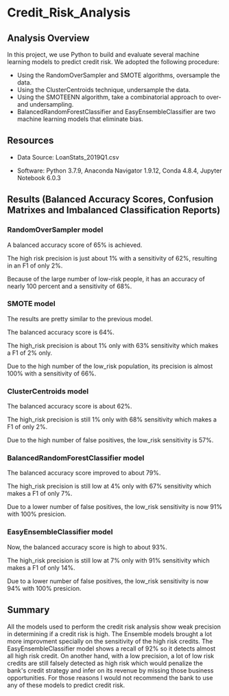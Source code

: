 # Credit_Risk_Analysis

## Analysis Overview

In this project, we use Python to build and evaluate several machine learning models to predict credit risk.
We adopted the following procedure:

- Using the RandomOverSampler and SMOTE algorithms, oversample the data. 
- Using the ClusterCentroids technique, undersample the data. 
- Using the SMOTEENN algorithm, take a combinatorial approach to over- and undersampling. 
- BalancedRandomForestClassifier and EasyEnsembleClassifier are two machine learning models that eliminate bias.

## Resources

- Data Source: LoanStats_2019Q1.csv

- Software: Python 3.7.9, Anaconda Navigator 1.9.12, Conda 4.8.4, Jupyter Notebook 6.0.3

## Results (Balanced Accuracy Scores, Confusion Matrixes and Imbalanced Classification Reports)

### RandomOverSampler model

A balanced accuracy score of 65% is achieved. 

The high risk precision is just about 1% with a sensitivity of 62%, resulting in an F1 of only 2%. 

Because of the large number of low-risk people, it has an accuracy of nearly 100 percent and a sensitivity of 68%.

### SMOTE model

The results are pretty similar to the previous model.

The balanced accuracy score is 64%.

The high_risk precision is about 1% only with 63% sensitivity which makes a F1 of 2% only.

Due to the high number of the low_risk population, its precision is almost 100% with a sensitivity of 66%.

### ClusterCentroids model

The balanced accuracy score is about 62%.

The high_risk precision is still 1% only with 68% sensitivity which makes a F1 of only 2%.

Due to the high number of false positives, the low_risk sensitivity is 57%.

### BalancedRandomForestClassifier model

The balanced accuracy score improved to about 79%.

The high_risk precision is still low at 4% only with 67% sensitivity which makes a F1 of only 7%.

Due to a lower number of false positives, the low_risk sensitivity is now 91% with 100% presicion.

### EasyEnsembleClassifier model

Now, the balanced accuracy score is high to about 93%.

The high_risk precision is still low at 7% only with 91% sensitivity which makes a F1 of only 14%.

Due to a lower number of false positives, the low_risk sensitivity is now 94% with 100% presicion.

## Summary

All the models used to perform the credit risk analysis show weak precision in determining if a credit risk is high.
The Ensemble models brought a lot more improvment specially on the sensitivity of the high risk credits.
The EasyEnsembleClassifier model shows a recall of 92% so it detects almost all high risk credit. On another hand, with a low precision, a lot of low risk credits are still falsely detected as high risk which would penalize the bank's credit strategy and infer on its revenue by missing those business opportunities.
For those reasons I would not recommend the bank to use any of these models to predict credit risk.
